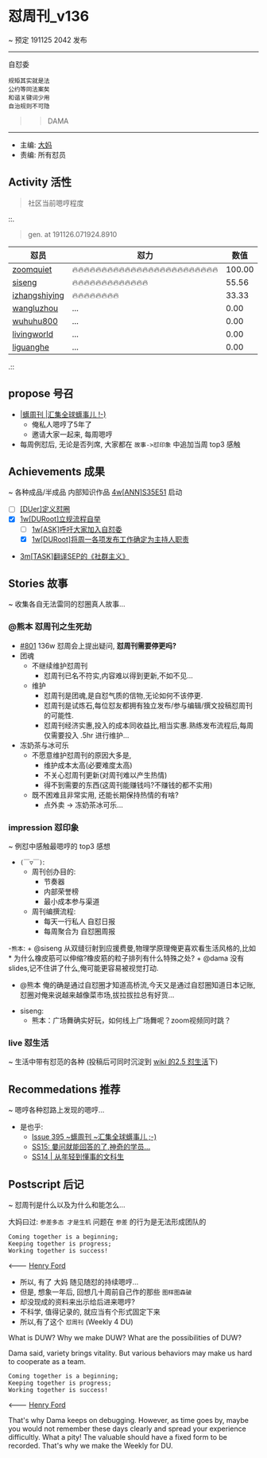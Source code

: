 # 怼周刊_v136
~ 预定 191125 2042 发布

-----------------------------------------

自怼委

    规矩其实就是法
    公约等同法案矣
    和谐关键词少用
    自治规则不可隐


>> DAMA

-----------------------------------------

- 主编: [大妈](http://du.zoomquiet.io/2014-02/ac0-zq/)
- 责编: 所有怼员

## Activity 活性
> 社区当前嗯哼程度


::.

> gen. at 191126.071924.8910 

 怼员 | 怼力 | 数值 
---- | ---- | ----
[zoomquiet](https://du.101.camp/PoDU/v0/zoomquiet/) | 🔥🔥🔥🔥🔥🔥🔥🔥🔥🔥🔥🔥🔥🔥🔥🔥🔥🔥🔥🔥🔥🔥🔥🔥🔥 | 100.00
[siseng](https://du.101.camp/PoDU/v0/siseng/) | 🔥🔥🔥🔥🔥🔥🔥🔥🔥🔥🔥🔥🔥 | 55.56
[izhangshiying](https://du.101.camp/PoDU/v0/izhangshiying/) | 🔥🔥🔥🔥🔥🔥🔥🔥 | 33.33
[wangluzhou](https://du.101.camp/PoDU/v0/wangluzhou/) | ... | 0.00
[wuhuhu800](https://du.101.camp/PoDU/v0/wuhuhu800/) | ... | 0.00
[livingworld](https://du.101.camp/PoDU/v0/livingworld/) | ... | 0.00
[liguanghe](https://du.101.camp/PoDU/v0/liguanghe/) | ... | 0.00

.::


## propose 号召

- [|蠎周刊 |汇集全球蠎事儿 !-)](http://weekly.pychina.org/archives.html)
    + 俺私人嗯哼了5年了
    + 邀请大家一起来, 每周嗯哼
- 每周例怼后, 无论是否列席, 大家都在 `故事->怼印象` 中追加当周 top3 感触


## Achievements 成果 
~ 各种成品/半成品 内部知识作品
[4w\[ANN\]S35E51](https://github.com/DebugUself/du4proto/issues/797) 启动

- [ ] [\[DUer\]定义怼圈](https://github.com/DebugUself/du4proto/issues/798)
- [x] [1w\[DURoot\]立规流程自举](https://github.com/DebugUself/du4proto/issues/799)
    + [ ] [1w\[ASK\]呼吁大家加入自怼委](https://github.com/DebugUself/du4proto/issues/802)
    + [x] [1w\[DURoot\]将周一各项发布工作确定为主持人职责](https://github.com/DebugUself/du4proto/issues/800)
- [3m\[TASK\]翻译SEP的《社群主义》](https://github.com/DebugUself/du4proto/issues/803)
      
## Stories 故事 
~ 收集各自无法雷同的怼圈真人故事...


### @熊本 怼周刊之生死劫

- [#801](https://github.com/DebugUself/du4proto/issues/801) 136w 怼周会上提出疑问, **怼周刊需要停更吗?**
- 团魂
    + 不继续维护怼周刊
        * 怼周刊已名不符实,内容难以得到更新,不如不见...
    + 维护
        * 怼周刊是团魂,是自怼气质的信物,无论如何不该停更.
        * 怼周刊是试炼石,每位怼友都拥有独立发布/参与编辑/撰文投稿怼周刊的可能性.
        * 怼周刊经济实惠,投入的成本同收益比,相当实惠.熟练发布流程后,每周仅需要投入 .5hr 进行维护...
- 冻奶茶与冰可乐
    + 不愿意维护怼周刊的原因大多是,
        + 维护成本太高(必要难度太高)
        + 不关心怼周刊更新(对周刊难以产生热情)
        + 得不到需要的东西(这周刊能赚钱吗?不赚钱的都不实用)
    + 既不困难且非常实用, 还能长期保持热情的有啥?
        + 点外卖 -> 冻奶茶冰可乐...
        
### impression 怼印象 
~ 例怼中感触最嗯哼的 top3 感想

- `(￣▽￣)`:
    + 周刊创办目的:
        * 节奏器
        * 内部荣誉榜
        * 最小成本参与渠道
    + 周刊编撰流程:
        * 每天一行私人 自怼日报
        * 每周聚合为 自怼圈周报

-`熊本`:
    + @siseng 从双缝衍射到应援费曼,物理学原理俺更喜欢看生活风格的,比如
        * 为什么橡皮筋可以伸缩?橡皮筋的粒子排列有什么特殊之处?
    + @dama 没有 slides,记不住讲了什么,俺可能更容易被视觉打动.

+ @熊本 俺的确是通过自怼圈才知道高桥流,今天又是通过自怼圈知道日本记账,怼圈对俺来说越来越像菜市场,拔拉拔拉总有好货...

- siseng:
  - 熊本：广场舞确实好玩，如何线上广场舞呢？zoom视频同时跳？

### live 怼生活
~ 生活中带有怼范的各种 (投稿后可同时沉淀到 [wiki 的2.5 怼生活](https://github.com/DebugUself/du4proto/wiki/How2Live)下)


## Recommedations 推荐 
~ 嗯哼各种怼路上发现的嗯哼...

- 是也乎:
    + [Issue 395 ~蠎周刊 ~汇集全球蠎事儿 ;-)](http://weekly.pychina.org/issue/issue-395.html)
    + [SS15: 嘦问就能回答的了,神奇的学员...](https://blog.101.camp/SS/191124-SS15-2py-py2-3-try/)
    + [SS14 | 从年轻到懂事的文科生](https://blog.101.camp/SS/191115-SS14-datetime-from-young-2grownup/)


## Postscript 后记 
~ 怼周刊是什么以及为什么和能怎么...

大妈曰过: `参差多态 才是生机`
问题在 `参差` 的行为是无法形成团队的

    Coming together is a beginning; 
    Keeping together is progress; 
    Working together is success!

<--- [Henry Ford](https://www.brainyquote.com/quotes/quotes/h/henryford121997.html)

- 所以, 有了 大妈 随见随怼的持续嗯哼...
- 但是, 想象一年后, 回想几十周前自己作的那些 `图样图森破` 
- 却没现成的资料来出示给后进来嗯哼?
- 不科学, 值得记录的, 就应当有个形式固定下来
- 所以,有了这个 `怼周刊` (Weekly 4 DU)

What is DUW?
Why we make DUW?
What are the possibilities of DUW?

Dama said, variety brings vitality.
But various behaviors may make us hard to cooperate as a team.

    Coming together is a beginning; 
    Keeping together is progress; 
    Working together is success!

<--- [Henry Ford](https://www.brainyquote.com/quotes/quotes/h/henryford121997.html)

That's why Dama keeps on debugging.
However, as time goes by, maybe you would not remember these days clearly and spread your experience difficultly.
What a pity!
The valuable should have a fixed form to be recorded.
That's why we make the Weekly for DU.

